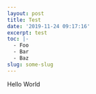 ```yaml
---
layout: post
title: Test
date: '2019-11-24 09:17:16'
excerpt: test
toc: |-
  - Foo
  - Bar
  - Baz
slug: some-slug
---
```

Hello World
